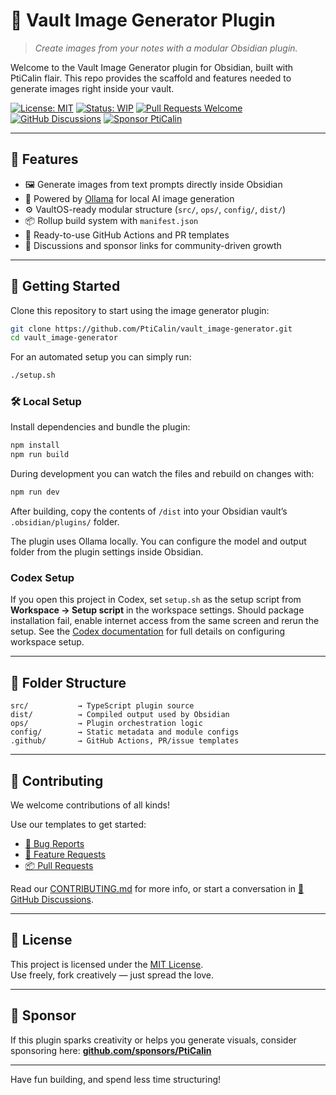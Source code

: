 # 📸 Vault Image Generator Plugin

> _Create images from your notes with a modular Obsidian plugin._

Welcome to the Vault Image Generator plugin for Obsidian, built with PtiCalin flair.
This repo provides the scaffold and features needed to generate images right inside your vault.

[![License: MIT](https://img.shields.io/badge/License-MIT-green.svg)](LICENSE)
[![Status: WIP](https://img.shields.io/badge/status-WIP-yellow.svg)](WIP)
[![Pull Requests Welcome](https://img.shields.io/badge/PRs-welcome-brightgreen.svg)](./.github/pull_request_template.md)
[![GitHub Discussions](https://img.shields.io/badge/💬-Discussions-blueviolet?logo=github)](https://github.com/PtiCalin/vault_image-generator/discussions)
[![Sponsor PtiCalin](https://img.shields.io/badge/Sponsor-💖-f06292.svg?logo=githubsponsors)](https://github.com/sponsors/PtiCalin)

---

## 🧰 Features

- 🖼 Generate images from text prompts directly inside Obsidian
- 🤖 Powered by [Ollama](https://ollama.ai/) for local AI image generation
- ⚙️ VaultOS-ready modular structure (`src/`, `ops/`, `config/`, `dist/`)
- 📦 Rollup build system with `manifest.json`
- 📁 Ready-to-use GitHub Actions and PR templates
- 💬 Discussions and sponsor links for community-driven growth

---

## 🚀 Getting Started

Clone this repository to start using the image generator plugin:

```bash
git clone https://github.com/PtiCalin/vault_image-generator.git
cd vault_image-generator
```

For an automated setup you can simply run:

```bash
./setup.sh
```

### 🛠 Local Setup

Install dependencies and bundle the plugin:

```bash
npm install
npm run build
```

During development you can watch the files and rebuild on changes with:

```bash
npm run dev
```

After building, copy the contents of `/dist` into your Obsidian vault’s `.obsidian/plugins/` folder.

The plugin uses Ollama locally. You can configure the model and output folder from the plugin settings inside Obsidian.

### Codex Setup

If you open this project in Codex, set `setup.sh` as the setup script from
**Workspace → Setup script** in the workspace settings. Should package
installation fail, enable internet access from the same screen and rerun the
setup. See the [Codex documentation](https://aka.ms/copilot-workspace-docs) for
full details on configuring workspace setup.

---

## 🧱 Folder Structure

```plaintext
src/           → TypeScript plugin source
dist/          → Compiled output used by Obsidian
ops/           → Plugin orchestration logic
config/        → Static metadata and module configs
.github/       → GitHub Actions, PR/issue templates
```

---

## 🤝 Contributing

We welcome contributions of all kinds!

Use our templates to get started:

- [🐛 Bug Reports](./.github/ISSUE_TEMPLATE/bug.yml)
- [🌟 Feature Requests](./.github/ISSUE_TEMPLATE/feature-request.yml)
- [📦 Pull Requests](./.github/pull_request_template.md)

Read our [CONTRIBUTING.md](CONTRIBUTING.md) for more info, or start a conversation in [💬 GitHub Discussions](https://github.com/PtiCalin/vault_image-generator/discussions).

---

## 📜 License

This project is licensed under the [MIT License](LICENSE).  
Use freely, fork creatively — just spread the love.

---

## 💌 Sponsor

If this plugin sparks creativity or helps you generate visuals, consider sponsoring here:
[**github.com/sponsors/PtiCalin**](https://github.com/sponsors/PtiCalin)

---

Have fun building, and spend less time structuring!
